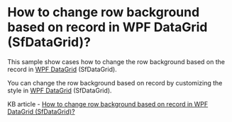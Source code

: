 # How to change row background based on record in WPF DataGrid (SfDataGrid)?

This sample show cases how to change the row background based on the record in [WPF DataGrid](https://www.syncfusion.com/wpf-controls/datagrid) (SfDataGrid).

You can change the row background based on record by customizing the style in [WPF DataGrid](https://www.syncfusion.com/wpf-controls/datagrid) (SfDataGrid).

KB article - [How to change row background based on record in WPF DataGrid (SfDataGrid)?](https://www.syncfusion.com/kb/6658/how-to-change-row-background-based-on-record-in-wpf-datagrid-sfdatagrid)
